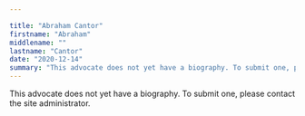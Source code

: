 ```yaml
---

title: "Abraham Cantor"
firstname: "Abraham"
middlename: ""
lastname: "Cantor"
date: "2020-12-14"
summary: "This advocate does not yet have a biography. To submit one, please contact the site administrator."
---
```

This advocate does not yet have a biography. To submit one, please contact the site administrator.

